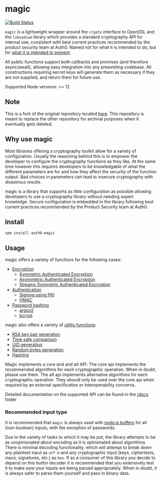 # magic
[![Build Status](https://www.travis-ci.org/auth0/magic.svg?branch=master)](https://travis-ci.org/auth0/magic)

`magic` is a lightweight wrapper around the `crypto` interface to OpenSSL and the `libsodium` library which provides a standard cryptography API for internal use, consistent with best current practices recommended by the product security team at Auth0. Named not for what it is intended to do, but for [what it is intended to prevent](https://en.wikipedia.org/wiki/Magic_(cryptography)).

All public functions support both callbacks and promises (and therefore async/await), allowing easy integration into any preexisting codebase. All constructions requiring secret keys will generate them as necessary if they are not supplied, and return them for future use.

Supported Node versions: >= 12

## Note
This is a fork of the original repository located [here](https://github.com/auth0/magic/tree/master). This repository is meant to replace the other repository for archival purposes when it eventually gets deleted.

## Why use magic
Most libraries offering a cryptography toolkit allow for a variety of configuration. Usually the reasoning behind this is to empower the developer to configure the cryptography functions as they like. At the same time however this requires developers to be knowledgable of what the different parameters are for and how they affect the security of the function output. Bad choices in parameters can lead to insecure cryptography with disastrous results.

magic is a library that supports as little configuration as possible allowing developers to use a cryptography library without needing expert knowledge. Secure configuration is embedded in the library following best current practices recommended by the Product Security team at Auth0. 

## Install
```
npm install auth0-magic
```

## Usage

magic offers a variety of functions for the following cases:
* [Encryption](/docs/encryption)
  * [Symmetric Authenticated Encryption](/docs/encryption.md#magicencryptaead--magicdecryptaead)
  * [Asymmetric Authenticated Encryption](/docs/encryption.md#magicencryptpki--magicdecryptpki)
  * [Streams Symmetric Authenticated Encryption](/docs/encryption.md#magicencryptstream--magicdecryptstream)
* [Authentication](/docs/authentication)
  * [Signing using PKI](/docs/authentication.md#magicauthsign--magicverifysign)
  * [HMAC](https://github.com/auth0/magic/blob/master/docs/authentication.md#magicauthmac--magicverifymac)
* [Password hashing](/docs/passwordHashing)
  * [argon2](/docs/passwordHashing.md#magicpasswordhash--magicverifypassword)
  * [bcrypt](/docs/passwordHashing.md#magicaltpasswordbcrypt--magicaltverifybcrypt)

magic also offers a variety of [utility functions](/docs/utils): 
 * [RSA key pair generation](/docs/utils.md#magicutilrsakeypairgen)
 * [Time safe comparison](/docs/utils.md#magicutiltimingsafecompare)
 * [UID generation](/docs/utils.md#magicutiluid)
 * [Random bytes generation](/docs/utils.md#magicutilrand)
 * [Hashing](/docs/utils.md#magicutilhash)

Magic implements a core and and alt API. The core api implements the recommended algorithms for each cryptographic operation. When in doubt, please use them. The alt api implements alternative algorithms for each cryptographic operation. They should only be used over the core api when required by an external specification or interoperability concerns.

Detailed documentation on the supported API can be found in the [/docs](/docs) folder 


### Recommended input type
It is recommended that `magic` is always used with [node.js buffers](https://nodejs.org/api/buffer.html) for all (non-boolean) inputs, with the exception of passwords. 

Due to the variety of tasks to which it may be put, the library attempts to be as unopinionated about encoding as it is opinionated about algorithms. There is minimal decoding functionality, which will attempt to break down any plaintext input as `utf-8` and any cryptographic input (keys, ciphertexts, macs, signatures, etc.) as `hex`. If as a consumer of this library you decide to depend on this builtin decoder it is recommended that you extensively test it to make sure your inputs are being parsed appropriately. When in doubt, it is always safer to parse them yourself and pass in binary data.
